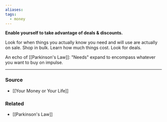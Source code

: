 ```yaml
---
aliases: 
tags:
  - money
---
```

**Enable yourself to take advantage of deals & discounts.**

Look for when things you actually know you need and will use are actually on sale. Shop in bulk. Learn how much things cost. Look for deals. 

An echo of [[Parkinson's Law]]: 
"Needs" expand to encompass whatever you want to buy on impulse. 

---

### Source
- [[Your Money or Your Life]]

### Related
- [[Parkinson's Law]]